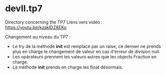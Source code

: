 # devII.tp7
Directory concerning the TP7 
Liens vers vidéo : https://youtu.be/kzaklDZ8EKo

Changement au niveau du TP7 :
  - Le try de la méthode __init__ est remplacé par un raise, ce dernier ne prends plus en charge le changement de valeur en cas d'erreur de division null.
  - Les opérateurs prennent les valeurs autres que les objects Fraction en charge.
  - La méthode __init__ prends en charge les float désormais.
